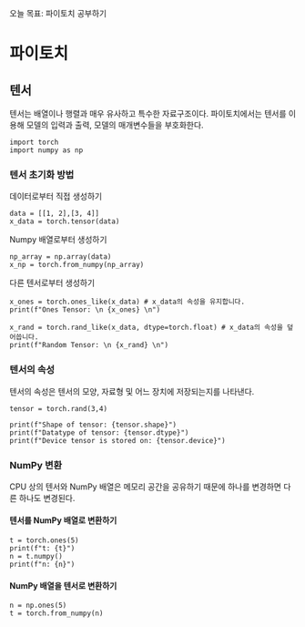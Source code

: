 오늘 목표:  파이토치 공부하기

# 파이토치 

## 텐서

텐서는 배열이나 행렬과 매우 유사하고 특수한 자료구조이다. 파이토치에서는 텐서를 이용해 모델의 입력과 출력, 모델의 매개변수들을 부호화한다.
```
import torch
import numpy as np
```

### 텐서 초기화 방법

데이터로부터 직접 생성하기
```
data = [[1, 2],[3, 4]]
x_data = torch.tensor(data)
```

Numpy 배열로부터 생성하기
```
np_array = np.array(data)
x_np = torch.from_numpy(np_array)
```

다른 텐서로부터 생성하기
```
x_ones = torch.ones_like(x_data) # x_data의 속성을 유지합니다.
print(f"Ones Tensor: \n {x_ones} \n")

x_rand = torch.rand_like(x_data, dtype=torch.float) # x_data의 속성을 덮어씁니다.
print(f"Random Tensor: \n {x_rand} \n")
```

### 텐서의 속성

텐서의 속성은 텐서의 모양, 자료형 및 어느 장치에 저장되는지를 나타낸다.
```
tensor = torch.rand(3,4)

print(f"Shape of tensor: {tensor.shape}")
print(f"Datatype of tensor: {tensor.dtype}")
print(f"Device tensor is stored on: {tensor.device}")
```

### NumPy 변환

CPU 상의 텐서와 NumPy 배열은 메모리 공간을 공유하기 때문에 하나를 변경하면 다른 하나도 변경된다.

#### 텐서를 NumPy 배열로 변환하기
```
t = torch.ones(5)
print(f"t: {t}")
n = t.numpy()
print(f"n: {n}")
```

#### NumPy 배열을 텐서로 변환하기
```
n = np.ones(5)
t = torch.from_numpy(n)
```

